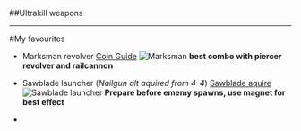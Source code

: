 ##Ultrakill weapons

-------

#My favourites

- Marksman revolver
[Coin Guide](https://www.youtube.com/watch?v=p7j8ekOaI0M)
![Marksman](https://github.com/user-attachments/assets/ce2e656f-273f-47db-81f0-a66cf795fd22)
**best combo with piercer revolver and railcannon**
  
- Sawblade launcher (*Nailgun alt aquired from 4-4*)
[Sawblade aquire](https://www.youtube.com/watch?v=X3-lEOUb1iM)
![Sawblade launcher](https://github.com/user-attachments/assets/03768dfb-232e-425c-bf40-77cde1f9d2bf)
**Prepare before ememy spawns, use magnet for best effect**

- 

  

